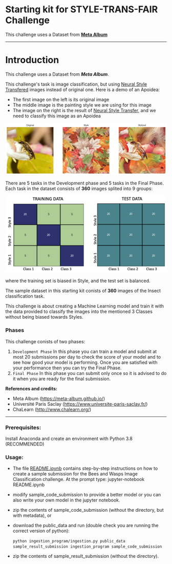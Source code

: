 # Starting kit for STYLE-TRANS-FAIR Challenge

This challenge uses a Dataset from **[Meta Album](https://meta-album.github.io/)**

---

# Introduction

This challenge uses a Dataset from ***Meta Album***.

This challenge's task is image classification, but using [Neural Style Transfered](https://en.wikipedia.org/wiki/Neural_style_transfer) images instead of original one. Here is a demo of an Apoidea:

- The first image on the left is its original image
- The middle image is the painting style we are using for this image
- The image on the right is the result of [Neural Style Transfer](https://en.wikipedia.org/wiki/Neural_style_transfer), and we need to classify this image as an Apoidea

<center>
<img src="images/demo_image.png" width="1200">
</center>

There are 5 tasks in the Development phase and 5 tasks in the Final Phase.
Each task in the dataset consists of **360** images splited into 9 groups:

<center>
<img src="images/task_distribution.png" width="1200">
</center>

where the training set is biased in Style, and the test set is balanced.

The sample dataset in this starting kit conists of **360** images of the Insect classification task.

This challenge is about creating a Machine Learning model and train it with the data provided to classify the images into the mentioned 3 Classes without being biased towards Styles.

### Phases

This challenge conists of two phases:

1. `Development Phase`
   In this phase you can train a model and submit at most 20 submissions per day to check the score of your model and to see how good your model is performing. Once you are satisfied with your performance then you can try the Final Phase.
2. `Final Phase`
   In this phase you can submit only once so it is advised to do it when you are ready for the final submission.

**References and credits:**

- Meta Album (https://meta-album.github.io/)
- Université Paris Saclay (https://www.universite-paris-saclay.fr/)
- ChaLearn (http://www.chalearn.org/)

---

### Prerequisites:

Install Anaconda and create an environment with Python 3.8 (RECOMMENDED)

### Usage:

- The file [README.ipynb](./README.ipynb) contains step-by-step instructions on how to create a sample submission for the Bees and Wasps Image Classification challenge.
  At the prompt type:
  jupyter-notebook README.ipynb
- modify sample_code_submission to provide a better model or you can also write your own model in the jupyter notebook.
- zip the contents of sample_code_submission (without the directory, but with metadata), or
- download the public_data and run (double check you are running the correct version of python):

  `python ingestion_program/ingestion.py public_data sample_result_submission ingestion_program sample_code_submission`
- zip the contents of sample_result_submission (without the directory).
